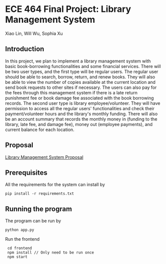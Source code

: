 # ECE 464 Final Project: Library Management System

Xiao Lin, Will Wu, Sophia Xu

## Introduction
In this project, we plan to implement a library management system with basic book-borrowing functionalities and some financial services. 
There will be two user types, and the first type will be regular users. The regular user should be able to search, borrow, return, and renew books. They will also be able to view the number of copies available at the current location and send book requests to other sites if necessary. The users can also pay for the fees through this management system if there is a late return punishment fee or book damage fee associated with the book borrowing records. 
The second user type is library employee/volunteer. They will have permission to access all the regular users' functionalities and check their payment/volunteer hours and the library's monthly funding.
There will also be an account summary that records the monthly money in (funding to the library, late fee, and damage fee), money out (employee payments), and current balance for each location.

## Proposal 

[Library Management System Proposal](https://github.com/Hongguigui/DB-Library-Mgmt/blob/main/DB%20Proposal.pdf)

## Prerequisites 
All the requirements for the system can install by 
```
pip install -r requirements.txt
```
## Running the program
The program can be run by 
```
python app.py
```
Run the frontend
```
 cd frontend
 npm install // Only need to be run once
 npm start
```
